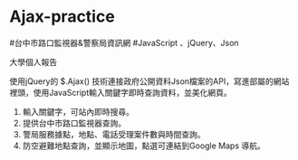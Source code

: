 # Ajax-practice

#台中市路口監視器&警察局資訊網
#JavaScript 、jQuery、Json

大學個人報告

使用jQuery的 $.Ajax() 技術連接政府公開資料Json檔案的API，寫進部屬的網站裡頭，使用JavaScript輸入關鍵字即時查詢資料，並美化網頁。

1. 輸入關鍵字，可站內即時搜尋。
2. 提供台中市路口監視器查詢。
3. 警局服務據點，地點、電話受理案件數與時間查詢。
4. 防空避難地點查詢，並顯示地圖，點選可連結到Google Maps 導航。
